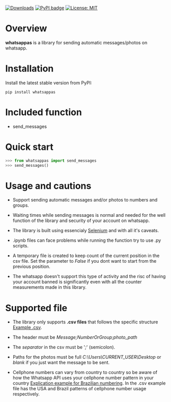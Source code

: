 [![Downloads](https://static.pepy.tech/badge/whatsappas)](https://pepy.tech/project/whatsappas) [![PyPI badge](https://badge.fury.io/py/whatsappas.svg)](https://badge.fury.io/py/whatsappas) [![License: MIT](https://img.shields.io/badge/License-MIT-yellow.svg)](https://opensource.org/licenses/MIT)

# Overview

**whatsappas** is a library for sending automatic messages/photos on whatsapp.

# Installation
Install the latest stable version from PyPI:

```shell
pip install whatsappas
```

# Included function

* send_messages

# Quick start
``` python
>>> from whatsappas import send_messages
>>> send_messages()
```

# Usage and cautions

* Support sending automatic messages and/or photos to numbers and groups.

* Waiting times while sending messages is normal and needed for the well function of the library and security of your account on whatsapp.

* The library is built using essencialy [Selenium](https://www.selenium.dev/selenium/docs/api/py/api.html) and with all it's caveats.

* .ipynb files can face problems while running the function try to use .py scripts.

* A temporary file is created to keep count of the current position in the csv file. Set the parameter to *False* if you dont want to start from the previous position.

* The whatsapp doesn't support this type of activity and the risc of having your account banned is significantly even with all the counter measurements made in this library.

# Supported file

* The library only supports **.csv files** that follows the specific structure [Example .csv](https://github.com/guilhermehuther/whatsapp_automatic_sender/blob/main/example.csv).

* The header must be *Message;NumberOrGroup;photo_path*

* The *separator* in the csv must be '*;*' (semicolon).

* Paths for the photos must be full *C:\Users\CURRENT_USER\Desktop* or *blank* if you just want the message to be sent.

* Cellphone numbers can vary from country to country so be aware of how the Whatsapp API uses your cellphone number pattern in your country [Explication example for Brazilian numbering](https://faq.whatsapp.com/5913398998672934/). In the .csv example file has the USA and Brazil patterns of cellphone number usage respectively.
